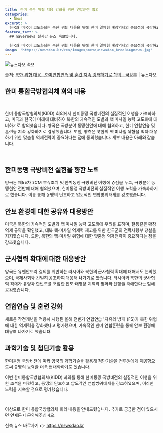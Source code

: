 ```yaml
---
title: 한미 북한 위협 대응 강화를 위한 연합훈련 합의
categories:
  - News
excerpt: >
  한국과 미국이 고도화되는 북한 위협 대응을 위해 한미 일체형 확장억제의 중요성에 공감하고, 한미연합연습 및 …
feature_text: >
  ## navernews 실시간 뉴스 속보입니다.

  한국과 미국이 고도화되는 북한 위협 대응을 위해 한미 일체형 확장억제의 중요성에 공감하고, 한미연합연습 및 …
image: 'https://newsdao.kr/res/images/meta/newsdao_breakingnews.jpg'
---
```


![뉴스다오 속보](https://newsdao.kr/res/images/meta/newsdao_breakingnews.jpg)

<p>출처: <a href="https://newsdao.kr/3585" rel="dofollow">북한 위협 대응…한미연합연습 및 훈련 지속 강화하기로 합의 - 국방부</a> | 뉴스다오</p>

<h2 data-ke-size="size26">한미 통합국방협의체 회의 내용</h2>
<p data-ke-size="size16">&nbsp;</p>
한미 통합국방협의체(KIDD) 회의에서 한미동맹 국방비전의 실질적인 이행을 가속화하고, 미국과 한국이 미래에 대비하여 북한의 지속적인 도발과 핵·미사일 능력 고도화에 대비하기로 합의했습니다. 양국은 국방분야 동맹현안에 대해 협의하고, 한미 연합연습 및 훈련을 지속 강화하기로 결정했습니다. 또한, 양측은 북한의 핵·미사일 위협을 억제·대응하기 위한 맞춤형 억제전략이 중요하다는 점에 동의했습니다. 세부 내용은 아래와 같습니다.
<p data-ke-size="size16">&nbsp;</p>

<h2 data-ke-size="size24">한미동맹 국방비전 실현을 향한 노력</h2>
양국은 제55차 SCM 후속조치 및 한미동맹 국방비전 이행에 중점을 두고, 국방분야 동맹현안 전반에 대해 협의했으며, 한미동맹 국방비전의 실질적인 이행 노력을 가속화하기로 했습니다. 이를 통해 동맹의 단호하고 압도적인 연합방위태세를 강조했습니다.

<h2 data-ke-size="size24">안보 환경에 대한 공유와 대응방안</h2>
미국은 북한의 지속적인 도발과 핵·미사일 능력 고도화에 우려를 표하며, 철통같은 확장억제 공약을 확인했고, 대북 핵·미사일 억제력 제고를 위한 한국군의 전략사령부 창설을 지지했습니다. 또한, 북한의 핵·미사일 위협에 대한 맞춤형 억제전략이 중요하다는 점을 강조했습니다.

<h2 data-ke-size="size24">군사협력 확대에 대한 대응방안</h2>
양국은 유엔안보리 결의를 위반하는 러시아와 북한의 군사협력 확대에 대해서도 논의했으며, 국제사회와 긴밀히 공조하여 대응해 나가기로 했습니다. 러시아와 북한의 군사협력 확대가 유량과 한반도를 포함한 인도·태평양 지역의 평화와 안정을 저해한다는 점에 공감했습니다.

<h2 data-ke-size="size24">연합연습 및 훈련 강화</h2>
새로운 작전개념을 적용해 시행된 올해 전반기 연합연습 '자유의 방패'(FS)가 북한 위협에 대한 억제력을 강화했다고 평가했으며, 지속적인 한미 연합훈련을 통해 안보 환경에 대응해 나가기로 했습니다.

<h2 data-ke-size="size24">과학기술 및 첨단기술 활용</h2>
한미동맹 국방비전에 따라 양국의 과학기술을 활용해 첨단기술을 전투원에게 제공함으로써 동맹의 능력을 더욱 현대화하기로 했습니다.

이번 한미통합국방협의체(KIDD) 회의를 통해 한미동맹 국방비전의 실질적인 이행을 위한 초석을 마련하고, 동맹의 단호하고 압도적인 연합방위태세를 강조하였으며, 이러한 노력을 지속할 것으로 평가했습니다.

<p data-ke-size="size16">&nbsp;</p>

이상으로 한미 통합국방협의체 회의 내용을 안내드렸습니다. 추가로 궁금한 점이 있으시면 언제든지 문의해주십시오. 

신속 뉴스 바로가기 👉 <a href="https://newsdao.kr" rel="dofollow">https://newsdao.kr</a>


